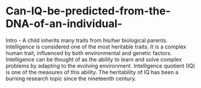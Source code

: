 # Can-IQ-be-predicted-from-the-DNA-of-an-individual-
Intro - A child inherits many traits from his/her biological parents. Intelligence is considered one of the most
heritable traits. It is a complex human trait, influenced by both environmental and genetic factors. Intelligence
can be thought of as the ability to learn and solve complex problems by adapting to the evolving environment.
Intelligence quotient (IQ) is one of the measures of this ability. The heritability of IQ has been a burning
research topic since the nineteenth century.

<!-- Debate Report -->
